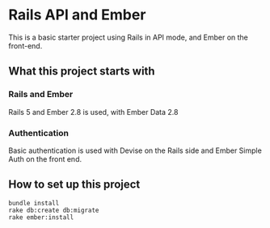 # Rails API and Ember

This is a basic starter project using Rails in API mode, and Ember on the front-end.

## What this project starts with

### Rails and Ember

Rails 5 and Ember 2.8 is used, with Ember Data 2.8

### Authentication

Basic authentication is used with Devise on the Rails side and Ember Simple Auth on the front end.

## How to set up this project

```
bundle install
rake db:create db:migrate
rake ember:install
```




